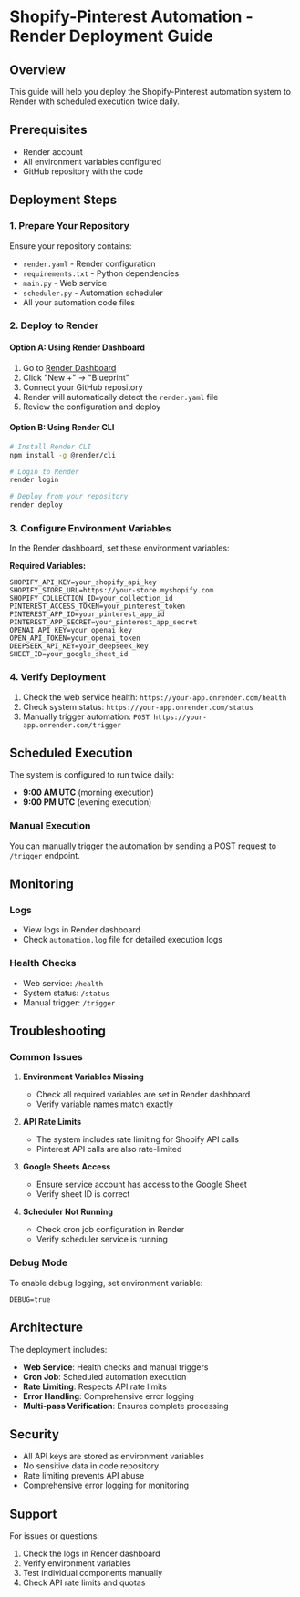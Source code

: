 # Shopify-Pinterest Automation - Render Deployment Guide

## Overview
This guide will help you deploy the Shopify-Pinterest automation system to Render with scheduled execution twice daily.

## Prerequisites
- Render account
- All environment variables configured
- GitHub repository with the code

## Deployment Steps

### 1. Prepare Your Repository
Ensure your repository contains:
- `render.yaml` - Render configuration
- `requirements.txt` - Python dependencies
- `main.py` - Web service
- `scheduler.py` - Automation scheduler
- All your automation code files

### 2. Deploy to Render

#### Option A: Using Render Dashboard
1. Go to [Render Dashboard](https://dashboard.render.com)
2. Click "New +" → "Blueprint"
3. Connect your GitHub repository
4. Render will automatically detect the `render.yaml` file
5. Review the configuration and deploy

#### Option B: Using Render CLI
```bash
# Install Render CLI
npm install -g @render/cli

# Login to Render
render login

# Deploy from your repository
render deploy
```

### 3. Configure Environment Variables
In the Render dashboard, set these environment variables:

**Required Variables:**
```
SHOPIFY_API_KEY=your_shopify_api_key
SHOPIFY_STORE_URL=https://your-store.myshopify.com
SHOPIFY_COLLECTION_ID=your_collection_id
PINTEREST_ACCESS_TOKEN=your_pinterest_token
PINTEREST_APP_ID=your_pinterest_app_id
PINTEREST_APP_SECRET=your_pinterest_app_secret
OPENAI_API_KEY=your_openai_key
OPEN_API_TOKEN=your_openai_token
DEEPSEEK_API_KEY=your_deepseek_key
SHEET_ID=your_google_sheet_id
```

### 4. Verify Deployment
1. Check the web service health: `https://your-app.onrender.com/health`
2. Check system status: `https://your-app.onrender.com/status`
3. Manually trigger automation: `POST https://your-app.onrender.com/trigger`

## Scheduled Execution

The system is configured to run twice daily:
- **9:00 AM UTC** (morning execution)
- **9:00 PM UTC** (evening execution)

### Manual Execution
You can manually trigger the automation by sending a POST request to `/trigger` endpoint.

## Monitoring

### Logs
- View logs in Render dashboard
- Check `automation.log` file for detailed execution logs

### Health Checks
- Web service: `/health`
- System status: `/status`
- Manual trigger: `/trigger`

## Troubleshooting

### Common Issues

1. **Environment Variables Missing**
   - Check all required variables are set in Render dashboard
   - Verify variable names match exactly

2. **API Rate Limits**
   - The system includes rate limiting for Shopify API calls
   - Pinterest API calls are also rate-limited

3. **Google Sheets Access**
   - Ensure service account has access to the Google Sheet
   - Verify sheet ID is correct

4. **Scheduler Not Running**
   - Check cron job configuration in Render
   - Verify scheduler service is running

### Debug Mode
To enable debug logging, set environment variable:
```
DEBUG=true
```

## Architecture

The deployment includes:
- **Web Service**: Health checks and manual triggers
- **Cron Job**: Scheduled automation execution
- **Rate Limiting**: Respects API rate limits
- **Error Handling**: Comprehensive error logging
- **Multi-pass Verification**: Ensures complete processing

## Security

- All API keys are stored as environment variables
- No sensitive data in code repository
- Rate limiting prevents API abuse
- Comprehensive error logging for monitoring

## Support

For issues or questions:
1. Check the logs in Render dashboard
2. Verify environment variables
3. Test individual components manually
4. Check API rate limits and quotas
